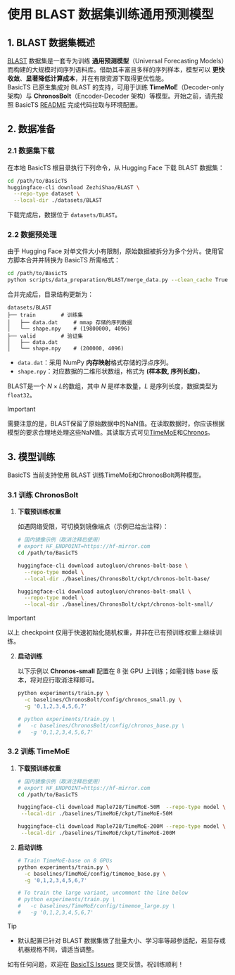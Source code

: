# 使用 BLAST 数据集训练通用预测模型

## 1. BLAST 数据集概述

[BLAST](https://arxiv.org/abs/2505.17871) 数据集是一套专为训练 **通用预测模型**（Universal Forecasting Models）而构建的大规模时间序列语料库。借助其丰富且多样的序列样本，模型可以 **更快收敛**、**显著降低计算成本**，并在有限资源下取得更优性能。  
BasicTS 已原生集成对 BLAST 的支持，可用于训练 **TimeMoE**（Decoder-only 架构）与 **ChronosBolt**（Encoder-Decoder 架构）等模型。开始之前，请先按照 BasicTS [README](../README.md) 完成代码拉取与环境配置。

## 2. 数据准备

### 2.1 数据集下载

在本地 BasicTS 根目录执行下列命令，从 Hugging Face 下载 BLAST 数据集：

```bash
cd /path/to/BasicTS
huggingface-cli download ZezhiShao/BLAST \
  --repo-type dataset \
  --local-dir ./datasets/BLAST
```

下载完成后，数据位于 `datasets/BLAST`。

### 2.2 数据预处理

由于 Hugging Face 对单文件大小有限制，原始数据被拆分为多个分片。使用官方脚本合并并转换为 BasicTS 所需格式：

```bash
cd /path/to/BasicTS
python scripts/data_preparation/BLAST/merge_data.py --clean_cache True
```

合并完成后，目录结构更新为：

```
datasets/BLAST
├── train        # 训练集
│   ├── data.dat     # mmap 存储的序列数据
│   └── shape.npy    # (19800000, 4096)
├── valid        # 验证集
│   ├── data.dat
│   └── shape.npy    # (200000, 4096)
```

- `data.dat`：采用 NumPy **内存映射**格式存储的浮点序列。  
- `shape.npy`：对应数据的二维形状数组，格式为 **(样本数, 序列长度)**。

BLAST是一个 $N\times L$的数组，其中 $N$ 是样本数量，$L$ 是序列长度，数据类型为 `float32`。

> [!IMPORTANT]
> 需要注意的是，BLAST保留了原始数据中的NaN值。在读取数据时，你应该根据模型的要求合理地处理这些NaN值。其读取方式可见[TimeMoE](../baselines/TimeMoE/data/dataset.py)和[Chronos](../baselines/ChronosBolt/data/dataset.py)。

## 3. 模型训练

BasicTS 当前支持使用 BLAST 训练TimeMoE和ChronosBolt两种模型。

### 3.1 训练 ChronosBolt

1. **下载预训练权重**

   如遇网络受限，可切换到镜像端点（示例已给出注释）：

   ```bash
   # 国内镜像示例（取消注释后使用）
   # export HF_ENDPOINT=https://hf-mirror.com
   cd /path/to/BasicTS

   huggingface-cli download autogluon/chronos-bolt-base \
     --repo-type model \
     --local-dir ./baselines/ChronosBolt/ckpt/chronos-bolt-base/

   huggingface-cli download autogluon/chronos-bolt-small \
     --repo-type model \
     --local-dir ./baselines/ChronosBolt/ckpt/chronos-bolt-small/
   ```

> [!IMPORTANT]
> 以上 checkpoint 仅用于快速初始化随机权重，并非在已有预训练权重上继续训练。

2. **启动训练**

   以下示例以 **Chronos-small** 配置在 8 张 GPU 上训练；如需训练 base 版本，将对应行取消注释即可。

   ```bash
   python experiments/train.py \
     -c baselines/ChronosBolt/config/chronos_small.py \
     -g '0,1,2,3,4,5,6,7'

   # python experiments/train.py \
   #   -c baselines/ChronosBolt/config/chronos_base.py \
   #   -g '0,1,2,3,4,5,6,7'
   ```

### 3.2 训练 TimeMoE

1. **下载预训练权重**

   ```bash
   # 国内镜像示例（取消注释后使用）
   # export HF_ENDPOINT=https://hf-mirror.com
   cd /path/to/BasicTS

   huggingface-cli download Maple728/TimeMoE-50M  --repo-type model \
    --local-dir ./baselines/TimeMoE/ckpt/TimeMoE-50M

   huggingface-cli download Maple728/TimeMoE-200M --repo-type model \
    --local-dir ./baselines/TimeMoE/ckpt/TimeMoE-200M
   ```

2. **启动训练**

    ```bash
    # Train TimeMoE-base on 8 GPUs
    python experiments/train.py \
      -c baselines/TimeMoE/config/timemoe_base.py \
      -g '0,1,2,3,4,5,6,7'

    # To train the large variant, uncomment the line below
    # python experiments/train.py \
    #   -c baselines/TimeMoE/config/timemoe_large.py \
    #   -g '0,1,2,3,4,5,6,7'
    ```

> [!TIP]
> - 默认配置已针对 BLAST 数据集做了批量大小、学习率等超参适配，若显存或机器规格不同，请适当调整。  

如有任何问题，欢迎在 [BasicTS Issues](https://github.com/GestaltCogTeam/BasicTS/issues) 提交反馈。祝训练顺利！